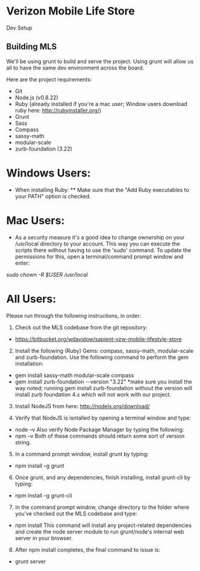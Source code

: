 # Verizon Mobile Life Store
Dev Setup

## Building MLS

We'll be using grunt to build and serve the project. Using grunt will allow us all to have the same dev environment across the board. 

Here are the project requirements:

* Git
* Node.js (v0.8.22)
* Ruby (already installed if you're a mac user; Window users download ruby here: http://rubyinstaller.org/)
* Grunt
* Sass
* Compass
* sassy-math
* modular-scale
* zurb-foundation (3.22)

# Windows Users:
  - When installing Ruby: ** Make sure that the "Add Ruby executables to your PATH" option is checked.

# Mac Users: 
  - As a security measure it's a good idea to change ownership on your /usr/local directory to your account. This way you can execute the scripts there without having to use the 'sudo' command. To update the permissions for this, open a terminal/command prompt window and enter: 

  *sudo chown -R $USER /usr/local*

# All Users:

Please run through the following instructions, in order:

1. Check out the MLS codebase from the git repository: 
  - https://bitbucket.org/wdavidow/sapient-vzw-mobile-lifestyle-store

2. Install the following (Ruby) Gems: compass, sassy-math, modular-scale and zurb-foundation. Use the following command to perform the gem installation: 
  - gem install sassy-math modular-scale compass
  - gem install zurb-foundation --version "3.22" *make sure you install the way noted; running gem install zurb-foundation without the version will install zurb foundation 4.x which will not work with our project.

3. Install NodeJS from here: http://nodejs.org/download/

4. Verify that NodeJS is isntalled by opening a terminal window and type: 
  - node –v 
Also verify Node Package Manager by typing the following: 
  - npm –v
Both of these commands should return some sort of version string.

5. In a command prompt window, install grunt by typing: 
  - npm install –g grunt

6. Once grunt, and any dependencies, finish installing, install grunt-cli by typing: 
  - npm install –g grunt-cli

7. In the command prompt window, change directory to the folder where you've checked out the MLS codebase and type: 
  - npm install
This command will install any project-related dependencies and create the node server module to run grunt/node's internal web server in your browser.

8. After npm install completes, the final command to issue is: 
  - grunt server
